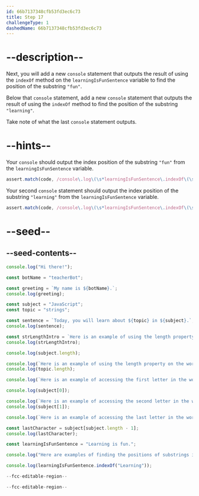 ```yaml
---
id: 66b7137348cfb53fd3ec6c73
title: Step 17
challengeType: 1
dashedName: 66b7137348cfb53fd3ec6c73
---
```


# --description--

Next, you will add a new `console` statement that outputs the result of using the `indexOf` method on the `learningIsFunSentence` variable to find the position of the substring `"fun"`.

Below that `console` statement, add a new `console` statement that outputs the result of using the `indexOf` method to find the position of the substring `"learning"`.

Take note of what the last `console` statement outputs. 

# --hints--

Your `console` should output the index position of the substring `"fun"` from the `learningIsFunSentence` variable.

```js
assert.match(code, /console\.log\(\s*learningIsFunSentence\.indexOf\(\s*(['"])(fun)\1\s*\)\s*\)/);
```

Your second `console` statement should output the index position of the substring `"learning"` from the `learningIsFunSentence` variable.

```js
assert.match(code, /console\.log\(\s*learningIsFunSentence\.indexOf\(\s*(['"])(learning)\1\s*\)\s*\)/);
```

# --seed--

## --seed-contents--

```js
console.log("Hi there!");

const botName = "teacherBot";

const greeting = `My name is ${botName}.`;
console.log(greeting);

const subject = "JavaScript";
const topic = "strings";

const sentence = `Today, you will learn about ${topic} in ${subject}.`;
console.log(sentence);

const strLengthIntro = `Here is an example of using the length property on the word ${subject}.`;
console.log(strLengthIntro);

console.log(subject.length);

console.log(`Here is an example of using the length property on the word ${topic}.`);
console.log(topic.length);

console.log(`Here is an example of accessing the first letter in the word ${subject}.`);

console.log(subject[0]);

console.log(`Here is an example of accessing the second letter in the word ${subject}.`);
console.log(subject[1]);

console.log(`Here is an example of accessing the last letter in the word ${subject}.`);

const lastCharacter = subject[subject.length - 1];
console.log(lastCharacter);

const learningIsFunSentence = "Learning is fun.";

console.log("Here are examples of finding the positions of substrings in the sentence.");

console.log(learningIsFunSentence.indexOf("Learning"));

--fcc-editable-region--

--fcc-editable-region--
```
